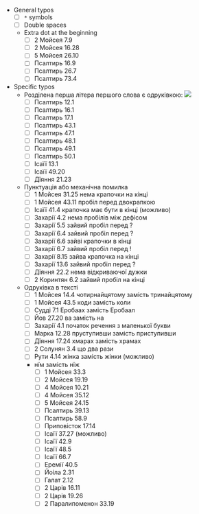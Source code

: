 - General typos 
  - [ ] `*` symbols 
  - [ ] Double spaces 
  - Extra dot at the beginning 
    - [ ] 2 Мойсея 7.9
    - [ ] 2 Мойсея 16.28
    - [ ] 5 Мойсея 26.10
    - [ ] Псалтирь 16.9
    - [ ] Псалтирь 26.7
    - [ ] Псалтирь 73.4
- Specific typos 
  - Розділена перша літера першого слова є одруківкою: ![](https://lh3.googleusercontent.com/pw/AP1GczNjNytYdmcklLcxpyY_t3iuEeE568U_KXVShcmvDYaz2bxaJOqph3UOBwJuDZNOrhkWd9GJN08Vh2-hx6iRbniBVtG9obZEM5nsAjpDRaD1AzOlW16zLx80BXgWim1hwfZrYCvlX-hXwZkXZcOVh1sUEQ=w885-h1288-s-no?authuser=0)
    - [ ] Псалтирь 12.1
    - [ ] Псалтирь 16.1
    - [ ] Псалтирь 17.1
    - [ ] Псалтирь 43.1 
    - [ ] Псалтирь 47.1
    - [ ] Псалтирь 48.1
    - [ ] Псалтирь 49.1
    - [ ] Псалтирь 50.1
    - [ ] Ісаїї 13.1
    - [ ] Ісаїї 49.20
    - [ ] Дїяння 21.23
  - Пунктуація або механічна помилка 
    - [ ] 1 Мойсея 31.25 нема крапочки на кінці
    - [ ] 1 Мойсея 43.11 пробіл перед двокрапкою 
    - [ ] Ісаїї 41.4 крапочка має бути в кінці (можливо)
    - [ ] Захарії 4.2 нема пробілів між дефісом 
    - [ ] Захарії 5.5 зайвий пробіл перед ?
    - [ ] Захарії 6.4 зайвий пробіл перед ?
    - [ ] Захарії 6.6 зайві крапочки в кінці
    - [ ] Захарії 6.7 зайвий пробіл перед !
    - [ ] Захарії 8.15 зайва крапочка на кінці
    - [ ] Захарії 13.6 зайвий пробіл перед ?
    - [ ] Дїяння 22.2 нема відкриваючої дужки
    - [ ] 2 Коринтян 6.2 зайвий пробіл на кінці
  - Одруківка в тексті
    - [ ] 1 Мойсея 14.4 чотирнайцятому замість тринайцятому
    - [ ] 1 Мойсея 43.5 коди замість коли 
    - [ ] Судді 7.1 Еробаах замість Еробаал 
    - [ ] Йов 27.20 ва замість на
    - [ ] Захарії 4.1 початок речення з маленької букви 
    - [ ] Марка 12.28 пруступивши замість приступивши 
    - [ ] Дїяння 17.24 хмарах замість храмах
    - [ ] 2 Солунян 3.4 що два рази
    - [ ] Рути 4.14 жінка замість жінки (можливо)
    - нїм замість нїж 
      - [ ] 1 Мойсея 33.3
      - [ ] 2 Мойсея 19.19
      - [ ] 4 Мойсея 10.21
      - [ ] 4 Мойсея 35.12
      - [ ] 5 Мойсея 24.15
      - [ ] Псалтирь 39.13
      - [ ] Псалтирь 58.9
      - [ ] Приповісток 17.14
      - [ ] Ісаїї 37.27 (можливо)
      - [ ] Ісаїї 42.9
      - [ ] Ісаїї 48.5 
      - [ ] Ісаїї 66.7
      - [ ] Еремії 40.5
      - [ ] Йоіла 2.31
      - [ ] Галат 2.12
      - [ ] 2 Царів 16.11
      - [ ] 2 Царів 19.26
      - [ ] 2 Паралипоменон 33.19